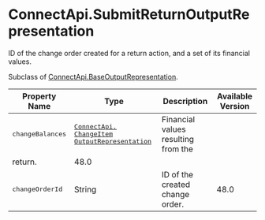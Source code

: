# ConnectApi.SubmitReturnOutputRepresentation

ID of the change order created for a return action, and a set of its
      financial values.

Subclass of [ConnectApi.BaseOutputRepresentation](atlas.en-us.230.0.order_management_developer_guide.meta/order_management_developer_guide/apex_connectapi_output_base_output.htm "Base Order Management output class.").

| Property Name | Type | Description | Available Version |
| --- | --- | --- | --- |
| <samp class="codeph apex_code">changeBalances</samp> | <samp class="codeph apex_code"><a class="xref" href="atlas.en-us.230.0.order_management_developer_guide.meta/order_management_developer_guide/apex_connectapi_output_change_item_output.htm" title="The financial changes resulting from a change to one or more OrderItemSummaries. Most of the values represent the deltas of the values on the associated OrderSummary. The sign of each value is the opposite of the corresponding value on a change order record. For example, a discount is a positive value here and a negative value on a change order record.">ConnectApi.​ChangeItem​OutputRepresentation</a></samp> | Financial values resulting from the
                return. | 48.0 |
| <samp class="codeph apex_code">changeOrderId</samp> | String | ID of the created change order. | 48.0 |
